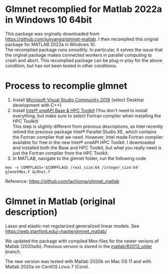 # Glmnet recomplied for Matlab 2022a in Windows 10 64bit
This package was orginally downloaded from https://github.com/junyangq/glmnet-matlab. I then recomplied this orignal package for MATLAB 2022a in Windows 10.  
The recomplied package runs smoothly. In particular, it solves the issue that the orginal package makes connected workers in parallel computing to crash and abort. This recomplied package can be plug-n-play for the above condition, but has not been tested in other conditions. 

# Process to recomplie glmnet
1. Install [Microsoft Visual Studio Community 2019](https://docs.microsoft.com/en-us/visualstudio/releases/2019/release-notes) (select Desktop development with C++)
2. Install [Intel® oneAPI Base & HPC Toolkit](https://www.intel.com/content/www/us/en/developer/tools/oneapi/fortran-compiler.html#gs.umuow8) (You don't need to install everything, but make sure to select Fortran complier when installing the HPC Toolkit)  
		This step is slightly different from previous descriptions, as Intel recently retired the previous package Intel® Parallel Studio XE, which contains the Fortran complier that we need. However, Intel made Fortran complier available for free in the new Intel® oneAPI HPC Toolkit. I downloaded and installed both the Base and HPC Toolkit, but what you really need is just the Fortran complier from the HPC Toolkit. 
3. In MATLAB, navigate to the glmnet folder, run the following code
```
mex -v COMPFLAGS='$COMPFLAGS /real_size:64 /integer_size:64' glmnetMex.F GLMnet.f
```
Reference:
https://github.com/lachioma/glmnet_matlab

# Glmnet in Matlab (original description)
Lasso and elastic-net regularized generalized linear models. See https://web.stanford.edu/~hastie/glmnet_matlab/

We updated the package with compiled Mex-files for the newer verions of Matlab (2020a/b). Previous version is stored in the [matlab/R2013_older](https://github.com/junyangq/glmnet-matlab/tree/matlab/R2013_older) branch.

The new version was tested with Matlab 2020b on Mac OS 11 and with Matlab 2020a on CentOS Linux 7 (Core).
